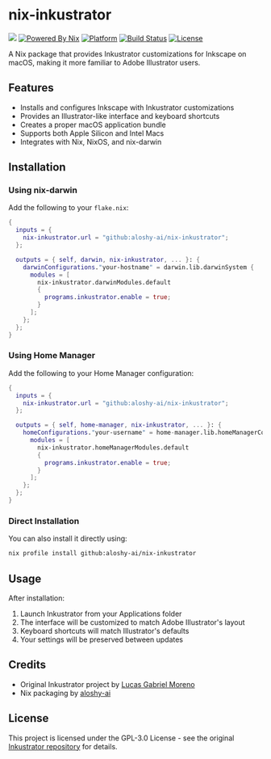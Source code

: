 # nix-inkustrator

[![](https://img.shields.io/badge/aloshy.🅰🅸-000000.svg?style=for-the-badge)](https://aloshy.ai)
[![Powered By Nix](https://img.shields.io/badge/NIX-POWERED-5277C3.svg?style=for-the-badge&logo=nixos)](https://nixos.org)
[![Platform](https://img.shields.io/badge/MACOS-ONLY-000000.svg?style=for-the-badge&logo=apple)](https://github.com/aloshy-ai/nix-inkustrator)
[![Build Status](https://img.shields.io/badge/BUILD-PASSING-success.svg?style=for-the-badge&logo=github)](https://github.com/aloshy-ai/nix-inkustrator/actions)
[![License](https://img.shields.io/badge/LICENSE-GPL3-yellow.svg?style=for-the-badge)](https://www.gnu.org/licenses/gpl-3.0.en.html)

A Nix package that provides Inkustrator customizations for Inkscape on macOS, making it more familiar to Adobe Illustrator users.

## Features

- Installs and configures Inkscape with Inkustrator customizations
- Provides an Illustrator-like interface and keyboard shortcuts
- Creates a proper macOS application bundle
- Supports both Apple Silicon and Intel Macs
- Integrates with Nix, NixOS, and nix-darwin

## Installation

### Using nix-darwin

Add the following to your `flake.nix`:

```nix
{
  inputs = {
    nix-inkustrator.url = "github:aloshy-ai/nix-inkustrator";
  };

  outputs = { self, darwin, nix-inkustrator, ... }: {
    darwinConfigurations."your-hostname" = darwin.lib.darwinSystem {
      modules = [
        nix-inkustrator.darwinModules.default
        {
          programs.inkustrator.enable = true;
        }
      ];
    };
  };
}
```

### Using Home Manager

Add the following to your Home Manager configuration:

```nix
{
  inputs = {
    nix-inkustrator.url = "github:aloshy-ai/nix-inkustrator";
  };

  outputs = { self, home-manager, nix-inkustrator, ... }: {
    homeConfigurations."your-username" = home-manager.lib.homeManagerConfiguration {
      modules = [
        nix-inkustrator.homeManagerModules.default
        {
          programs.inkustrator.enable = true;
        }
      ];
    };
  };
}
```

### Direct Installation

You can also install it directly using:

```bash
nix profile install github:aloshy-ai/nix-inkustrator
```

## Usage

After installation:

1. Launch Inkustrator from your Applications folder
2. The interface will be customized to match Adobe Illustrator's layout
3. Keyboard shortcuts will match Illustrator's defaults
4. Your settings will be preserved between updates

## Credits

- Original Inkustrator project by [Lucas Gabriel Moreno](https://github.com/lucasgabmoreno/inkustrator)
- Nix packaging by [aloshy-ai](https://github.com/aloshy-ai)

## License

This project is licensed under the GPL-3.0 License - see the original [Inkustrator repository](https://github.com/lucasgabmoreno/inkustrator) for details. 